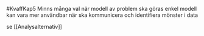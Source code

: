 #KvaffKap5
Minns många val när modell av problem ska göras
enkel modell kan vara mer användbar när ska kommunicera och identifiera mönster i data

se [[Analysalternativ]]
